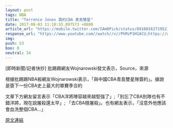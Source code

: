 ```yaml
---
layout: post
tags: NBA
title: "Terrence Jones 簽約CBA 青島雙星"
date: 2017-08-03 11:10:33.897573 +0800
article_url: "https://mobile.twitter.com/IAmDPick/status/891801627195211780"
response_url: "https://www.youtube.com//watch//v//PhMzP1H1ACU;https://www.youtube.com//watch//v//679Zp09OP9s"
img: 
push: 53
boo: 0
neutral: 34
---
```


[即時新聞/記者快抄] 批踢踢網友Wojnarowski發文表示，Source，來源

根據批踢踢NBA板網友Wojnarowski表示，「與中國CBA青島雙星隊簽約」。據說是簽下一份CBA史上最大的單賽季合約

文章下方網友留言表示「CBA洋將陣容越來越堅強了」;「別忘了CBA別隊也有不錯洋將，現在說屠殺還太早」; 「去CBA穩屠殺」。也有網友表示，「沒意外他應該會血洗整個CBA...」

<a href = "https://www.ptt.cc/bbs/NBA/M.1501460796.A.05C.html">原文連結</a>

